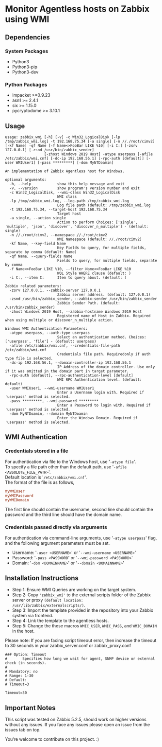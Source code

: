 # Monitor Agentless hosts on Zabbix using WMI

## Dependencies

### System Packages

- Python3
- Python3-pip
- Python3-dev

### Python Packages

- Impacket >=0.9.23
- asn1 >= 2.4.1
- six >= 1.15.0
- pycryptodome >= 3.10.1

## Usage

```python-usage
usage: zabbix_wmi [-h] [-v] -c Win32_LogicalDisk [-lp /tmp/zabbix_wmi.log] -t 192.168.75.34 [-a single] [-n //./root/cimv2] [-kf Name] -qf Name [-f Name<>FooBar LIKE %10] [-i C:] [-zsrv 127.0.0.1] [-zsnd /usr/bin/zabbix_sender]
                  [-zhost Windows 2019 Host] -atype userpass [-afile /etc/zabbix/wmi.cnf] [-dc-ip 192.168.56.1] [-rpc-auth [default]] [-user WMIUser1] [-pass *********] [-dom MyNTDoamin]

An implementation of Zabbix Agentless host for Windows.

optional arguments:
  -h, --help            show this help message and exit
  -v, --version         show program's version number and exit
  -c Win32_LogicalDisk, --wmi-class Win32_LogicalDisk
                        WMI class
  -lp /tmp/zabbix_wmi.log, --log-path /tmp/zabbix_wmi.log
                        Log file path (default: /tmp/zabbix_wmi.log
  -t 192.168.75.34, --target-host 192.168.75.34
                        Target host
  -a single, --action single
                        Action to perform Choices: ['single', 'multiple', 'json', 'discover', 'discover_n_multiple'] - (default: single)
  -n //./root/cimv2, --namespace //./root/cimv2
                        WMI Namespace (default: //./root/cimv2)
  -kf Name, --key-field Name
                        Key Fields to query, for multiple fields, separate by comma (default: Name)
  -qf Name, --query-fields Name
                        Fields to query, for multiple fields, separate by comma
  -f Name<>FooBar LIKE %10, --filter Name<>FooBar LIKE %10
                        WQL Style WHERE clause (default: )
  -i C:, --item C:      Item to query about. (default: )

Zabbix related parameters:
  -zsrv 127.0.0.1, --zabbix-server 127.0.0.1
                        Zabbix server address. (default: 127.0.0.1)
  -zsnd /usr/bin/zabbix_sender, --zabbix-sender /usr/bin/zabbix_sender
                        Zabbix Sender Path. (default: /usr/bin/zabbix_sender)
  -zhost Windows 2019 Host, --zabbix-hostname Windows 2019 Host
                        Registered name of Host in Zabbix. Required when using multiple or discover_n_multiple action.

Windows WMI Authentication Parameters:
  -atype userpass, --auth-type userpass
                        Select an authentication method. Choices: ['userpass', 'file'] - (default: userpass)
  -afile /etc/zabbix/wmi.cnf, --credentials-file-path /etc/zabbix/wmi.cnf
                        Credentials file path. Requiredonly if auth type file is selected.
  -dc-ip 192.168.56.1, --domain-controller-ip 192.168.56.1
                        IP Address of the domain controller. Use only if it was omitted in the domain part in target parameter.
  -rpc-auth [default], --rpc-authentication-level [default]
                        WMI RPC Authentication level. (default: default)
  -user WMIUser1, --wmi-username WMIUser1
                        Enter a Username login with. Required if 'userpass' method is selected.
  -pass *********, --wmi-password *********
                        Enter a Password to login with. Required if 'userpass' method is selected.
  -dom MyNTDoamin, --domain MyNTDoamin
                        Enter the Windows Domain. Required if 'userpass' method is selected.
```

## WMI Authentication

### Credentials stored in a file

For authentication via file to the Windows host, use '`-atype file`'.  
To specify a file path other than the default path, use '`-afile <ABSOLUTE_FILE_PATH>`'.  
Default location is '`/etc/zabbix/wmi.cnf`'.  
The format of the file is as follows,

```wmi.cnf
myWMIUser
myWMIPassword
myWMIDomain
```

The first line should contain the username, second line should contain the password and the third line should have the domain name.

### Credentials passed directly via arguments

For authentication via command-line arguments, use '`-atype userpass`' flag, and the following argument parameters must be set.  

- Username: '`-user <USERNAME>`' or '`--wmi-username <USERNAME>`'
- Password: '`-pass <PASSWORD`' or '`--wmi-password <PASSWORD>`'
- Domain: '`-dom <DOMAINNAME>`' or '`--domain <DOMAINNAME>`'

## Installation Instructions

- Step 1: Ensure WMI Queries are working on the target system.
- Step 2: Copy `'zabbix_wmi'` to the external scripts folder of the Zabbix server or proxy `(default location: /usr/lib/zabbix/externalscripts/)`.
- Step 3: Import the template provided in the repository into your Zabbix system via frontend.
- Step 4: Link the template to the agentless hosts.
- Step 5: Change the these macros `WMIC_USER`, `WMIC_PASS`, and `WMIC_DOMAIN` in the host.

Please note: If you are facing script timeout error, then increase the timeout to 30 seconds in your zabbix_server.conf or zabbix_proxy.conf

```zabbix_conf
### Option: Timeout
#       Specifies how long we wait for agent, SNMP device or external check (in seconds).
#
# Mandatory: no
# Range: 1-30
# Default:
# Timeout=3

Timeout=30
```

## Important Notes

This script was tested on Zabbix 5.2.5, should work on higher versions without any issues.
If you face any issues please open an issue from the issues tab on top.

You're welcome to contribute on this project. :)
